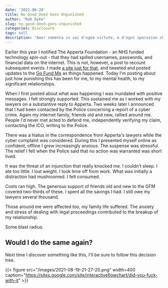 ```yaml
---
date: '2021-08-20'
title: No Good Deed Goes Unpunished
author: "Rob Dyke"
slug: no-good-deed-goes-unpunished
categories: Disclosure
tags: null
description: "Amor sementa in voi d'ogne virtute, e d'ogni operazion che merta pene"
---
```


Earlier this year I notified The Apperta Foundation - an NHS funded technology spin-out - that they had spilled usernames, passwords, and financial data on the internet. This is not, however, a post to recount subsequent events. I made [a site just for that](https://robdyke.com/howto-disclose/), and tweeted and posted updates to the [Go Fund Me](https://www.gofundme.com/f/responsible-rob) as things happened. Today I'm posting about just how punishing this has been for me, to my mental health, to my significant relationships.

When I first posted about what was happening I was inundated with positive messages. I felt strongly supported. This sustained me as I worked with my lawyers on a substantive reply to Apperta. Two weeks later I announced that I had been contacted by the Police concerning a report of a cyber crime. Again my internet family, friends old and new, rallied around me. People I'd never met acted to defend me, independently verifying my claim, contacting the ICO, writing to the Police.

There was a hiatus in the correspondence from Apperta's lawyers while the cyber complaint was considered. During this I presented myself online as confident, offline I grew increasingly anxious. The suspense was stressful. The relief I felt when the Police said that no action was warranted was short lived.

It was the threat of an injunction that really knocked me. I couldn't sleep. I ate too little. I lost weight. I took time off from work. What was initially a distraction had mushroomed. I felt consumed.

Costs ran high. The generous support of friends old and new to the GFM covered two-thirds of these. I spent all the savings I had. I still owe my lawyers several thousand.

Those around me were affected too, my family life suffered. The anxiety and stress of dealing with legal proceedings contributed to the breakup of my relationship.

Some blast radius.

## Would I do the same again?

Next time I discover something like this, I'll be sure to follow this decision tree.

{{< figure src="/images/2021-08-19-21-27-20.png" width=400 caption="https://sites.google.com/site/interactiveflowchart/did-you-fuck-with-it" >}}